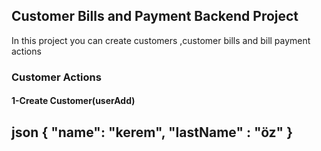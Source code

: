 ## Customer Bills and Payment Backend Project

In this project you can create customers ,customer bills and bill payment actions 

### Customer Actions

#### 1-Create Customer(userAdd)
json
{
    "name": "kerem",
    "lastName" : "öz"
}
---
